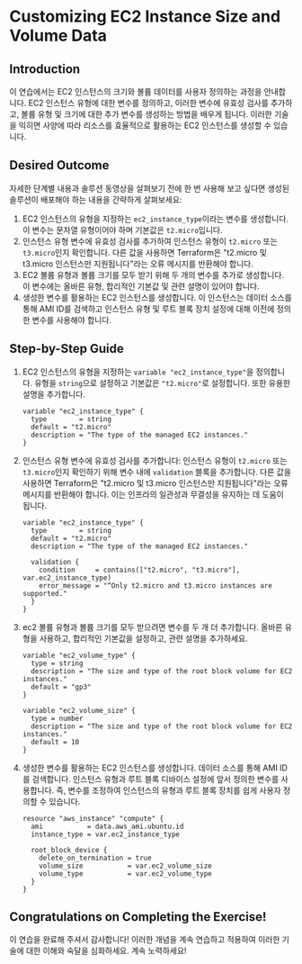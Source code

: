 # Customizing EC2 Instance Size and Volume Data

## Introduction

이 연습에서는 EC2 인스턴스의 크기와 볼륨 데이터를 사용자 정의하는 과정을 안내합니다. EC2 인스턴스 유형에 대한 변수를 정의하고, 이러한 변수에 유효성 검사를 추가하고, 볼륨 유형 및 크기에 대한 추가 변수를 생성하는 방법을 배우게 됩니다. 이러한 기술을 익히면 사양에 따라 리소스를 효율적으로 활용하는 EC2 인스턴스를 생성할 수 있습니다.

## Desired Outcome

자세한 단계별 내용과 솔루션 동영상을 살펴보기 전에 한 번 사용해 보고 싶다면 생성된 솔루션이 배포해야 하는 내용을 간략하게 살펴보세요:

1. EC2 인스턴스의 유형을 지정하는 `ec2_instance_type`이라는 변수를 생성합니다. 이 변수는 문자열 유형이어야 하며 기본값은 `t2.micro`입니다.
2. 인스턴스 유형 변수에 유효성 검사를 추가하여 인스턴스 유형이 `t2.micro` 또는 `t3.micro`인지 확인합니다. 다른 값을 사용하면 Terraform은 "t2.micro 및 t3.micro 인스턴스만 지원됩니다"라는 오류 메시지를 반환해야 합니다.
3. EC2 볼륨 유형과 볼륨 크기를 모두 받기 위해 두 개의 변수를 추가로 생성합니다. 이 변수에는 올바른 유형, 합리적인 기본값 및 관련 설명이 있어야 합니다.
4. 생성한 변수를 활용하는 EC2 인스턴스를 생성합니다. 이 인스턴스는 데이터 소스를 통해 AMI ID를 검색하고 인스턴스 유형 및 루트 블록 장치 설정에 대해 이전에 정의한 변수를 사용해야 합니다.

## Step-by-Step Guide

1. EC2 인스턴스의 유형을 지정하는 `variable "ec2_instance_type"`을 정의합니다. 유형을 `string`으로 설정하고 기본값은 `"t2.micro"`로 설정합니다. 또한 유용한 설명을 추가합니다.

    ```
    variable "ec2_instance_type" {
      type        = string
      default = "t2.micro"
      description = "The type of the managed EC2 instances."
    }
    ```

2. 인스턴스 유형 변수에 유효성 검사를 추가합니다: 인스턴스 유형이 `t2.micro` 또는 `t3.micro`인지 확인하기 위해 변수 내에 `validation` 블록을 추가합니다. 다른 값을 사용하면 Terraform은 "t2.micro 및 t3.micro 인스턴스만 지원됩니다"라는 오류 메시지를 반환해야 합니다. 이는 인프라의 일관성과 무결성을 유지하는 데 도움이 됩니다.

    ```
    variable "ec2_instance_type" {
      type        = string
      default = "t2.micro"
      description = "The type of the managed EC2 instances."

      validation {
        condition     = contains(["t2.micro", "t3.micro"], var.ec2_instance_type)
        error_message = "“Only t2.micro and t3.micro instances are supported."
      }
    }
    ```

3. ec2 볼륨 유형과 볼륨 크기를 모두 받으려면 변수를 두 개 더 추가합니다. 올바른 유형을 사용하고, 합리적인 기본값을 설정하고, 관련 설명을 추가하세요.

    ```
    variable "ec2_volume_type" {
      type = string
      description = "The size and type of the root block volume for EC2 instances."
      default = "gp3"
    }

    variable "ec2_volume_size" {
      type = number
      description = "The size and type of the root block volume for EC2 instances."
      default = 10
    }
    ```

4. 생성한 변수를 활용하는 EC2 인스턴스를 생성합니다. 데이터 소스를 통해 AMI ID를 검색합니다. 인스턴스 유형과 루트 블록 디바이스 설정에 앞서 정의한 변수를 사용합니다. 즉, 변수를 조정하여 인스턴스의 유형과 루트 블록 장치를 쉽게 사용자 정의할 수 있습니다.

    ```
    resource "aws_instance" "compute" {
      ami           = data.aws_ami.ubuntu.id
      instance_type = var.ec2_instance_type

      root_block_device {
        delete_on_termination = true
        volume_size           = var.ec2_volume_size
        volume_type           = var.ec2_volume_type
      }
    }
    ```

## Congratulations on Completing the Exercise!

이 연습을 완료해 주셔서 감사합니다! 이러한 개념을 계속 연습하고 적용하여 이러한 기술에 대한 이해와 숙달을 심화하세요. 계속 노력하세요!
